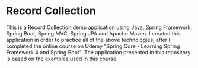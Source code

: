 # Record Collection
This is a Record Collection demo application using Java, Spring Framework, Spring Boot, Spring MVC, Spring JPA and Apache Maven.
I created this application in order to practice all of the above technologies, after I completed the online course on Udemy "Spring Core - Learning Spring Framework 4 and Spring Boot". The application presented in this repository is based on the examples used in this course. 
